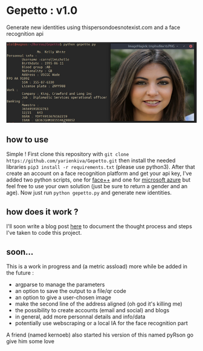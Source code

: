 # Gepetto : v1.0
Generate new identities using thispersondoesnotexist.com and a face recognition api

![A quick demi](demo.jpg)

## how to use

Simple ! First clone this repository with `git clone https://github.com/yarienkiva/Gepetto.git` then install the needed libraries
`pip3 install -r requirements.txt` (please use python3).
After that create an account on a face recognition platform and get your api key, I've added two python scripts, one for [face++](https://www.faceplusplus.com/face-detection/) and one for [microsoft azure](https://azure.microsoft.com/services/cognitive-services/face/) but feel free to use your own solution (just be sure to return a gender and an age).
Now just run 
`python gepetto.py`
and generate new identities.

## how does it work ?

I'll soon write a blog post [here](https://yarienkiva.ml/whatever_this_article_is_called) to document the thought process and steps I've taken to code this project.

## soon...
This is a work in progress and (a metric assload) more while be added in the future :
* argparse to manage the parameters
* an option to save the output to a file/qr code
* an option to give a user-chosen image
* make the second line of the address aligned (oh god it's killing me)
* the possibility to create accounts (email and social) and blogs
* in general, add more personnal details and info/data
* potentially use webscraping or a local IA for the face recognition part

A friend (named kernoeb) also started his version of this named pyRson go give him some love
